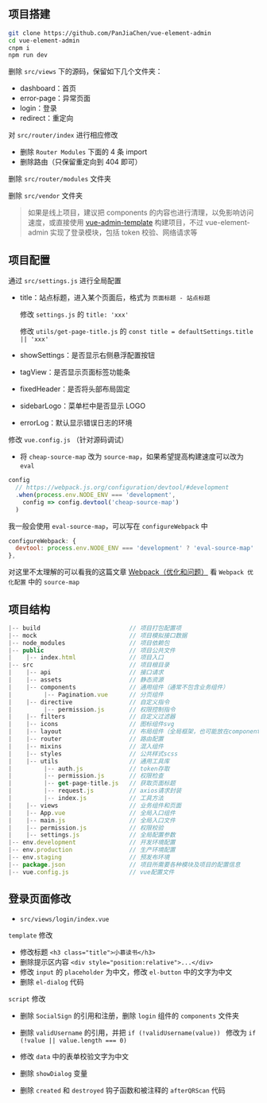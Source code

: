 ## 项目搭建

```bash
git clone https://github.com/PanJiaChen/vue-element-admin
cd vue-element-admin
cnpm i
npm run dev
```

删除 `src/views` 下的源码，保留如下几个文件夹：

- dashboard：首页
- error-page：异常页面
- login：登录
- redirect：重定向

对 `src/router/index` 进行相应修改

- 删除 `Router Modules` 下面的 4 条 import
- 删除路由（只保留重定向到 404 即可）

删除 `src/router/modules` 文件夹

删除 `src/vendor` 文件夹

> 如果是线上项目，建议把 components 的内容也进行清理，以免影响访问速度，或直接使用 [vue-admin-template](https://github.com/PanJiaChen/vue-admin-template) 构建项目，不过 vue-element-admin 实现了登录模块，包括 token 校验、网络请求等

## 项目配置

通过 `src/settings.js` 进行全局配置

- title：站点标题，进入某个页面后，格式为 `页面标题 - 站点标题`

  修改 `settings.js` 的 `title: 'xxx'`

  修改 `utils/get-page-title.js` 的 `const title = defaultSettings.title || 'xxx'`

- showSettings：是否显示右侧悬浮配置按钮

- tagView：是否显示页面标签功能条

- fixedHeader：是否将头部布局固定

- sidebarLogo：菜单栏中是否显示 LOGO

- errorLog：默认显示错误日志的环境

修改 `vue.config.js` （针对源码调试）

- 将 `cheap-source-map` 改为 `source-map`，如果希望提高构建速度可以改为 `eval`

```js
config
  // https://webpack.js.org/configuration/devtool/#development
  .when(process.env.NODE_ENV === 'development',
    config => config.devtool('cheap-source-map')
  )
```

我一般会使用 `eval-source-map`，可以写在 `configureWebpack` 中

```js
configureWebpack: {
  devtool: process.env.NODE_ENV === 'development' ? 'eval-source-map' : false,
},
```

对这里不太理解的可以看我的这篇文章 [Webpack（优化和问题）](https://blog.csdn.net/qq_38689395/article/details/117999184) 看 `Webpack 优化配置` 中的 `source-map`

## 项目结构

```js
|-- build                         // 项目打包配置项
|-- mock                          // 项目模拟接口数据
|-- node_modules                  // 项目依赖包
|-- public                        // 项目公共文件
|    |-- index.html               // 项目入口
|-- src                           // 项目根目录
|    |-- api                      // 接口请求
|    |-- assets                   // 静态资源
|    |-- components               // 通用组件（通常不包含业务组件）
|         |-- Pagination.vue      // 分页组件
|    |-- directive                // 自定义指令
|         |-- permission.js       // 权限控制指令
|    |-- filters                  // 自定义过滤器
|    |-- icons                    // 图标组件svg 
|    |-- layout                   // 布局组件（全局框架，也可能放在components里）
|    |-- router                   // 路由配置
|    |-- mixins                   // 混入组件
|    |-- styles                   // 公共样式scss
|    |-- utils                    // 通用工具库
|         |-- auth.js             // token存取
|         |-- permission.js       // 权限检查
|         |-- get-page-title.js   // 获取页面标题
|         |-- request.js          // axios请求封装
|         |-- index.js            // 工具方法
|    |-- views                    // 业务组件和页面
|    |-- App.vue                  // 全局入口组件
|    |-- main.js                  // 全局入口文件
|    |-- permission.js            // 权限校验
|    |-- settings.js              // 全局配置参数
|-- env.development               // 开发环境配置
|-- env.production                // 生产环境配置
|-- env.staging                   // 预发布环境
|-- package.json                  // 项目所需要各种模块及项目的配置信息
|-- vue.config.js                 // vue配置文件
```

## 登录页面修改

- `src/views/login/index.vue`

`template` 修改

- 修改标题 `<h3 class="title">小慕读书</h3>`
- 删除提示区内容 `<div style="position:relative">...</div>`
- 修改 `input` 的 `placeholder` 为中文，修改 `el-button` 中的文字为中文
- 删除 `el-dialog` 代码

`script` 修改

- 删除 `SocialSign` 的引用和注册，删除 `login` 组件的 `components` 文件夹

- 删除 `validUsername` 的引用，并把 `if (!validUsername(value)) `  修改为 `if (!value || value.length === 0) `

- 修改 `data` 中的表单校验文字为中文

- 删除 `showDialog` 变量

- 删除 `created` 和 `destroyed` 钩子函数和被注释的 `afterQRScan` 代码

  

